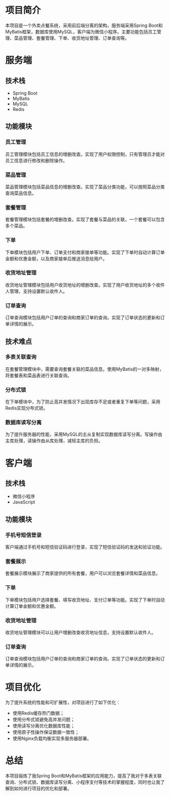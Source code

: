 # 项目简介

本项目是一个外卖点餐系统，采用前后端分离的架构，服务端采用Spring Boot和MyBatis框架，数据库使用MySQL，客户端为微信小程序。主要功能包括员工管理、菜品管理、套餐管理、下单、收货地址管理、订单查询等。

# 服务端

## 技术栈

- Spring Boot
- MyBatis
- MySQL
- Redis

## 功能模块

### 员工管理

员工管理模块包括员工信息的增删改查。实现了用户权限控制，只有管理员才能对员工信息进行修改和删除操作。

### 菜品管理

菜品管理模块包括菜品信息的增删改查。实现了菜品分类功能，可以按照菜品分类查询菜品信息。

### 套餐管理

套餐管理模块包括套餐的增删改查。实现了套餐与菜品的关联，一个套餐可以包含多个菜品。

### 下单

下单模块包括用户下单、订单支付和商家接单等功能。实现了下单时自动计算订单金额和优惠金额，以及商家接单后推送消息给用户。

### 收货地址管理

收货地址管理模块包括用户收货地址的增删改查。实现了用户收货地址的多个收件人管理，支持设置默认收件人。

### 订单查询

订单查询模块包括用户订单的查询和商家订单的查询。实现了订单状态的更新和订单详情的展示。

## 技术难点

### 多表关联查询

在套餐管理模块中，需要查询套餐关联的菜品信息。使用MyBatis的一对多映射，将套餐表和菜品表进行关联查询。

### 分布式锁

在下单模块中，为了防止高并发情况下出现库存不足或者重复下单等问题，采用Redis实现分布式锁。

### 数据库读写分离

为了提升服务器的性能，采用MySQL的主从复制实现数据库读写分离。写操作由主库处理，读操作由从库处理，减轻主库的负担。

# 客户端

## 技术栈

- 微信小程序
- JavaScript

## 功能模块

### 手机号短信登录

客户端通过手机号和短信验证码进行登录，实现了短信验证码的发送和验证功能。

### 套餐展示

套餐展示模块展示了商家提供的所有套餐，用户可以浏览套餐详情和菜品信息。

### 下单

下单模块包括用户选择套餐、填写收货地址、支付订单等功能。实现了下单时自动计算订单金额和优惠金额。

### 收货地址管理

收货地址管理模块可以让用户增删改查收货地址信息，支持设置默认收件人。

### 订单查询

订单查询模块包括用户订单的查询和商家订单的查询。实现了订单状态的更新和订单详情的展示。


# 项目优化

为了提升系统的性能和可扩展性，对项目进行了如下优化：

- 使用Redis缓存热门数据；
- 使用分布式锁避免高并发问题；
- 使用读写分离优化数据库性能；
- 使用原子性操作保证数据一致性；
- 使用Nginx负载均衡实现多服务器部署。

# 总结

本项目锻炼了我Spring Boot和MyBatis框架的应用能力，提高了我对于多表关联查询、分布式锁、数据库读写分离、小程序支付等技术的掌握程度，同时也让我了解到如何进行项目的优化和部署。
